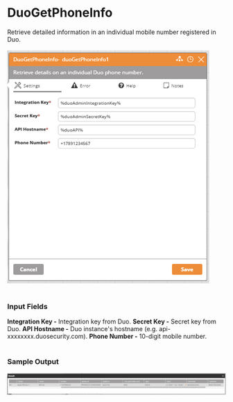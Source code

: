 <h1>DuoGetPhoneInfo</h1>
Retrieve detailed information in an individual mobile number registered in Duo.
<br><br>
<img src="https://raw.githubusercontent.com/Ayehu/custom-activities/master/DUO%20Security/DuoGetPhoneInfo/screenshot.png">
<br><br>
<h3>Input Fields</h3>
<b>Integration Key -</b> Integration key from Duo.
<b>Secret Key -</b> Secret key from Duo.
<b>API Hostname -</b> Duo instance's hostname (e.g. api-xxxxxxxx.duosecurity.com).
<b>Phone Number -</b> 10-digit mobile number.
<br><br>
<h3>Sample Output</h3>
<img src="https://raw.githubusercontent.com/Ayehu/custom-activities/master/DUO%20Security/DuoGetPhoneInfo/output.png">
